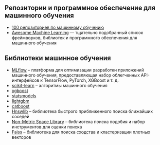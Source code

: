 ## Репозитории и программное обеспечение для машинного обучения
- [100 репозиториев по машинному обучению](http://meta-guide.com/software-meta-guide/100-best-github-machine-learning)
- [Awesome Machine Learning](https://github.com/josephmisiti/awesome-machine-learning) — тщательно подобранный список фреймворков, библиотек и программного обеспечения для машинного обучения

## Библиотеки машинное обучения
- [MLflow](https://github.com/mlflow/mlflow) – платформа для оптимизации разработки приложений машинного обучения, предоставляющая набор облегченных API-интерфейсов к TensorFlow, PyTorch, XGBoost и т. д.
- [scikit-learn](https://scikit-learn.org/stable/) – алгоритмы машинного обучения
- [xgboost](https://xgboost.readthedocs.io/en/latest/)
- [statsmodels](https://www.statsmodels.org/stable/index.html)
- [lightgbm](https://lightgbm.readthedocs.io/en/latest/)
- [catboost](https://catboost.ai/)
- [Hnswlib](https://github.com/nmslib/hnswlib) – библиотека быстрого приближенного поиска ближайших соседей
- [Non-Metric Space Library](https://github.com/nmslib/nmslib) – библиотека поиска подобия и набор инструментов для оценки поиска
- [Faiss](https://github.com/facebookresearch/faiss) – библиотека для поиска сходства и кластеризации плотных векторов